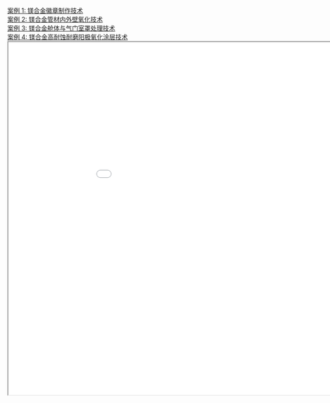 <html>
<body>

<style>
ul.demo {
  padding: 0px;
  margin: 0px;
}
</style>

<ul class="demo">
  <a target="right" href="../assets/成功案例/成功案例1-镁合金徽章制作技术.pdf">案例 1: 镁合金徽章制作技术</a>
  <br>
  <a target="right" href="../assets/成功案例/成功案例2-镁合金管材内外壁氧化技术.pdf">案例 2: 镁合金管材内外壁氧化技术</a>
  <br>
  <a target="right"  href="../assets/成功案例/成功案例3-镁合金舱体与气门室罩处理技术.pdf">案例 3: 镁合金舱体与气门室罩处理技术</a>
  <br>
  <a target="right" href="../assets/成功案例/成功案例4-镁合金高耐蚀耐磨阳极氧化涂层技术.pdf">案例 4: 镁合金高耐蚀耐磨阳极氧化涂层技术</a>
</ul>

<iframe src="../assets/成功案例/成功案例1-镁合金徽章制作技术.pdf" name="right" width="1000" height="800"></iframe>

</body>
</html>
